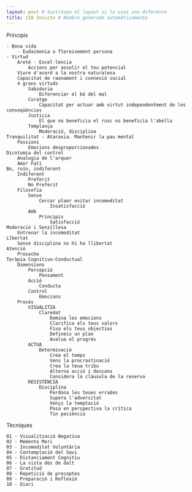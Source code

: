 ```yaml
---
layout: post # Sustituye el layout si lo usas uno diferente
title: 110 Invicto # Nombre generado automáticamente
---
```



Principis

	- Bona vida
		- Eudaimonia o floreixement persona
	- Virtud
		Areté - Excel·lència
			Accions per assolir el teu potencial
		Viure d'acord a la nostra naturalesa
		Capacitat de raonament i connexió social
		4 grans virtuds
			Sabiduria
				Diferenciar el bé del mal
			Coratge
				Capacitat per actuar amb virtut independentment de les conseqüències
			Justicia
				El que no beneficia el rusc no beneficia l'abella
			Templança
				Moderació, disciplina
	Tranquilitat - Ataraxia. Mantenir la pau mental
		Passions
			Emocions desproporcionades
	Dicotomia del control
		Analogia de l'arquer
		Amor Fati
	Bo, roïn, indiferent
		Indiferent
			Preferit
			No Preferit
		Filosofia
			Sense
				Cercar plaer evitar incomoditat
					Insatisfacció
			Amb
				Principis
					Satisfacció
	Moderació i Senzillesa
		Entrenar la incomoditat
	Llbertat
		Sense disciplina no hi ha llibertat
	Atenció
		Prosoche
	Teràpia Cognitivo-Conductual
		Dimensions
			Percepció
				Pensament
			Acció
				Conducta
			Control
				Emocions
		Procés
			VISUALITZA
				Claredat
					Domina les emocions
					Clarifica els teus valors
					Fixa els teus objectius
					Defineix un plan
					Avalua el progrés
			ACTUA
				Determinació
					Crea el temps
					Vens la procrastinació
					Crea la teua tribu
					Alterna acció i descans
					Considera la clàusula de la reserva
			RESISTÈNCIA
				Disciplina
					Perdona les teues errades
					Supera l'adversitat
					Vençs la temptació
					Posa en perspectiva la crítica
					Tin paciència
                    
Tècniques

	01 - Visualització Negativa
	02 - Memento Mori
	03 - Incomoditat Voluntària
	04 - Contemplació del Savi
	05 - Distanciament Cognitiu
	06 - La vista des de dalt
	07 - Gratitud
	08 - Repetició de preceptes
	09 - Preparació i Reflexió
	10 - Diari
